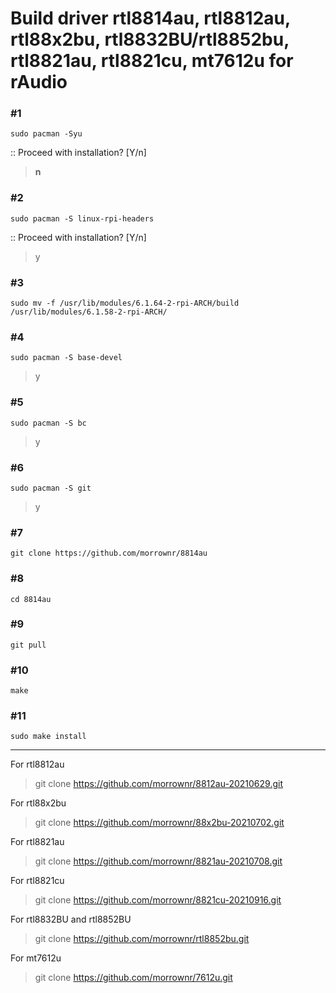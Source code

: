# Build driver rtl8814au, rtl8812au, rtl88x2bu, rtl8832BU/rtl8852bu, rtl8821au, rtl8821cu, mt7612u for rAudio

### #1
```
sudo pacman -Syu
```
>
:: Proceed with installation? [Y/n]
> **n**

### #2
```
sudo pacman -S linux-rpi-headers
```
>
:: Proceed with installation? [Y/n]
> y
>
### #3
>
```
sudo mv -f /usr/lib/modules/6.1.64-2-rpi-ARCH/build /usr/lib/modules/6.1.58-2-rpi-ARCH/
```
>
### #4
> 
```
sudo pacman -S base-devel
```
>
> y
>
### #5
```
sudo pacman -S bc
```
>
> y
>
>
### #6
```
sudo pacman -S git
```
>
> y
> 
### #7
>
```
git clone https://github.com/morrownr/8814au
```
### #8
```
cd 8814au
```
>
### #9
>
```
git pull
```
> 
### #10
```
make
```
>
### #11
>
>
```
sudo make install
```
>


-----------
For rtl8812au
>
> git clone https://github.com/morrownr/8812au-20210629.git
>
>
For rtl88x2bu
>
> git clone https://github.com/morrownr/88x2bu-20210702.git
>
For rtl8821au
>
> git clone https://github.com/morrownr/8821au-20210708.git
>
For rtl8821cu
>
> git clone https://github.com/morrownr/8821cu-20210916.git
>
For rtl8832BU and rtl8852BU
>
> git clone https://github.com/morrownr/rtl8852bu.git
>
For mt7612u 
>
> git clone https://github.com/morrownr/7612u.git
>
